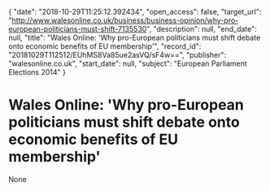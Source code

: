 {
  "date": "2018-10-29T11:25:12.392434", 
  "open_access": false, 
  "target_url": "http://www.walesonline.co.uk/business/business-opinion/why-pro-european-politicians-must-shift-7135530", 
  "description": null, 
  "end_date": null, 
  "title": "Wales Online: 'Why pro-European politicians must shift debate onto economic benefits of EU membership'", 
  "record_id": "20181029T112512/EUhMS8Va85ue2asVQ/sF4w==", 
  "publisher": "walesonline.co.uk", 
  "start_date": null, 
  "subject": "European Parliament Elections 2014"
}

# Wales Online: 'Why pro-European politicians must shift debate onto economic benefits of EU membership'

None